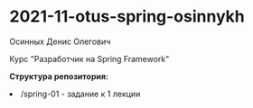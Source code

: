 # 2021-11-otus-spring-osinnykh
Осинных Денис Олегович

Курс "Разработчик на Spring Framework"

<b>Структура репозитория:</b>
<li>/spring-01 - задание к 1 лекции</li>